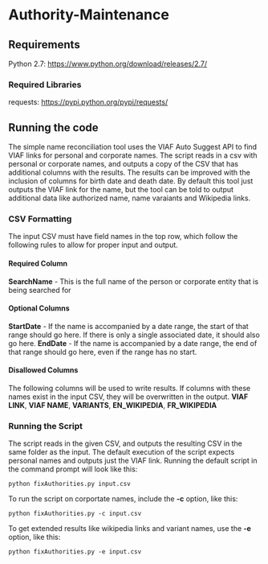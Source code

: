 # Authority-Maintenance
## Requirements
Python 2.7: https://www.python.org/download/releases/2.7/

### Required Libraries
requests: https://pypi.python.org/pypi/requests/

## Running the code
The simple name reconciliation tool uses the VIAF Auto Suggest API to find VIAF links for personal and corporate names. The script reads in a csv with personal or corporate names, and outputs a copy of the CSV that has additional columns with the results. The results can be improved with the inclusion of columns for birth date and death date. By default this tool just outputs the VIAF link for the name, but the tool can be told to output additional data like authorized name, name varaiants and Wikipedia links.

### CSV Formatting
The input CSV must have field names in the top row, which follow the following rules to allow for proper input and output.
#### Required Column
**SearchName** - This is the full name of the person or corporate entity that is being searched for
#### Optional Columns
**StartDate** - If the name is accompanied by a date range, the start of that range should go here. If there is only a single associated date, it should also go here.
**EndDate** - If the name is accompanied by a date range, the end of that range should go here, even if the range has no start.
#### Disallowed Columns
The following columns will be used to write results. If columns with these names exist in the input CSV, they will be overwritten in the output.
**VIAF LINK**, **VIAF NAME**, **VARIANTS**, **EN_WIKIPEDIA**, **FR_WIKIPEDIA**

### Running the Script
The script reads in the given CSV, and outputs the resulting CSV in the same folder as the input. The default execution of the script expects personal names and outputs just the VIAF link. Running the default script in the command prompt will look like this:
```
python fixAuthorities.py input.csv
```
To run the script on corportate names, include the **-c** option, like this:
```
python fixAuthorities.py -c input.csv
```
To get extended results like wikipedia links and variant names, use the **-e** option, like this:
```
python fixAuthorities.py -e input.csv
```
